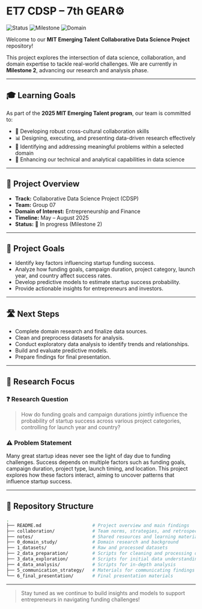 
# ET7 CDSP – 7th GEAR⚙️

![Status](https://img.shields.io/badge/status-in_progress-blue)
![Milestone](https://img.shields.io/badge/milestone-2-yellow)
![Domain](https://img.shields.io/badge/domain-Entrepreneurship_&_Finance-green)

Welcome to our **MIT Emerging Talent Collaborative Data Science Project** repository!

This project explores the intersection of data science, collaboration, and
 domain expertise to tackle real-world challenges. We are currently in
  **Milestone 2**, advancing our research and analysis phase.

---

## 🎓 Learning Goals

As part of the **2025 MIT Emerging Talent program**, our team is committed to:

* 🤝 Developing robust cross-cultural collaboration skills
* 📊 Designing, executing, and presenting data-driven research effectively
* 🎯 Identifying and addressing meaningful problems within a selected domain
* 🚀 Enhancing our technical and analytical capabilities in data science

---

## 🔎 Project Overview

* **Track:** Collaborative Data Science Project (CDSP)
* **Team:** Group 07
* **Domain of Interest:** Entrepreneurship and Finance
* **Timeline:** May – August 2025
* **Status:** 🚧 In progress (Milestone 2)

---

## 🎯 Project Goals

* Identify key factors influencing startup funding success.
* Analyze how funding goals, campaign duration, project category, launch year,
   and country affect success rates.
* Develop predictive models to estimate startup success probability.
* Provide actionable insights for entrepreneurs and investors.

---

## 🛣️ Next Steps

* Complete domain research and finalize data sources.
* Clean and preprocess datasets for analysis.
* Conduct exploratory data analysis to identify trends and relationships.
* Build and evaluate predictive models.
* Prepare findings for final presentation.

---

## 📌 Research Focus

### ❓ Research Question

> How do funding goals and campaign durations jointly influence the probability
 of startup success across various project categories, controlling for launch
  year and country?

### ⚠️ Problem Statement

Many great startup ideas never see the light of day due to funding challenges.
 Success depends on multiple factors such as funding goals, campaign duration,
  project type, launch timing, and location. This project explores how these
  factors interact, aiming to uncover patterns that influence startup success.

---

## 📁 Repository Structure

```bash
.
├── README.md                   # Project overview and main findings
├── collaboration/              # Team norms, strategies, and retrospectives
├── notes/                      # Shared resources and learning materials
├── 0_domain_study/             # Domain research and background
├── 1_datasets/                 # Raw and processed datasets
├── 2_data_preparation/         # Scripts for cleaning and processing data
├── 3_data_exploration/         # Scripts for initial data understanding
├── 4_data_analysis/            # Scripts for in-depth analysis
├── 5_communication_strategy/   # Materials for communicating findings
└── 6_final_presentation/       # Final presentation materials
```

---

> Stay tuned as we continue to build insights and models to support
 entrepreneurs in navigating funding challenges!
